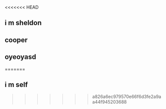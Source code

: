 <<<<<<< HEAD
## i m sheldon
## cooper
## oyeoyasd
=======
## i m self
>>>>>>> a826a6ec979570e66f6d3fe2a9aa44f945203688
